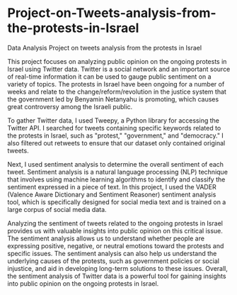 # Project-on-Tweets-analysis-from-the-protests-in-Israel
Data Analysis Project on tweets analysis from the protests in Israel

This project focuses on analyzing public opinion on the ongoing protests in Israel using Twitter data. 
Twitter is a social network and an important source of real-time information it can be used to gauge public sentiment on a variety of topics. The protests in Israel have been ongoing for a number of weeks and relate to the change/reform/revolution in the justice system that the government led by Benyamin Netanyahu is promoting, 
which causes great controversy among the Israeli public.

To gather Twitter data, I used Tweepy, a Python library for accessing the Twitter API. 
I searched for tweets containing specific keywords related to the protests in Israel, such as "protest," "government," and "democracy." 
I also filtered out retweets to ensure that our dataset only contained original tweets.

Next, I used sentiment analysis to determine the overall sentiment of each tweet. 
Sentiment analysis is a natural language processing (NLP) technique that involves using machine learning algorithms to identify and classify the sentiment expressed in a piece of text. 
In this project, I used the VADER (Valence Aware Dictionary and Sentiment Reasoner) sentiment analysis tool, which is specifically designed for social media text and is trained on a large corpus of social media data.

Analyzing the sentiment of tweets related to the ongoing protests in Israel provides us with valuable insights into public opinion on this critical issue. 
The sentiment analysis allows us to understand whether people are expressing positive, negative, or neutral emotions toward the protests and specific issues. 
The sentiment analysis can also help us understand the underlying causes of the protests, such as government policies or social injustice, and aid in developing long-term solutions to these issues. 
Overall, the sentiment analysis of Twitter data is a powerful tool for gaining insights into public opinion on the ongoing protests in Israel.
